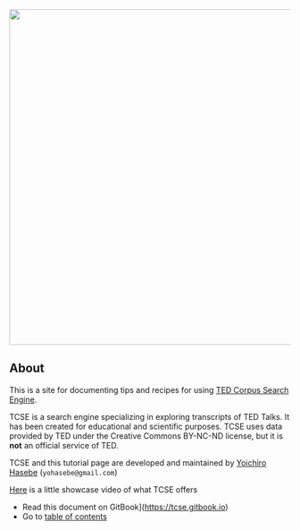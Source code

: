 <img src='https://yohasebe.com/tcse/images/logo.png' width='600px'/>

## About

This is a site for documenting tips and recipes for using [TED Corpus Search Engine](https://yohasebe.com/tcse). 

TCSE is a search engine specializing in exploring transcripts of TED Talks. It has been created for educational and scientific purposes. TCSE uses data provided by TED under the Creative Commons BY-NC-ND license, but it is **not** an official service of TED.

TCSE and this tutorial page are developed and maintained by [Yoichiro Hasebe](https://yohasebe.com) (`yohasebe@gmail.com`)

[Here](https://i.gyazo.com/18de804e350792e0f0e7a4521b627c33.mp4) is a little showcase video of what TCSE offers

- Read this document on GitBook](https://tcse.gitbook.io)
- Go to [table of contents](SUMMARY.md)


